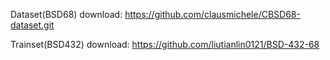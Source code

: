 Dataset(BSD68) download: https://github.com/clausmichele/CBSD68-dataset.git

Trainset(BSD432) download: https://github.com/liutianlin0121/BSD-432-68